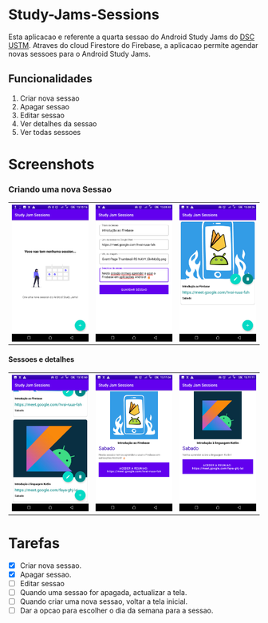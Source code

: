 # Study-Jams-Sessions

Esta aplicacao e referente a quarta sessao do Android Study Jams do [DSC USTM](https://dsc.community.dev/universidade-sao-tomas-de-mocambique/).
Atraves do cloud Firestore do Firebase, a aplicacao permite agendar novas sessoes para o Android Study Jams.

## Funcionalidades
1. Criar nova sessao
2. Apagar sessao
3. Editar sessao
4. Ver detalhes da sessao
6. Ver todas sessoes

# Screenshots

### Criando uma nova Sessao
<table width="100%">
  <tr>
    <th width="25%"><img src="https://github.com/DSC-USTM/Study-Jams-Sessions/blob/main/Screenshots%20Session%204/Screenshot_20201213-131317.png"></th>
    <th width="25%"><img src="https://github.com/DSC-USTM/Study-Jams-Sessions/blob/main/Screenshots%20Session%204/Screenshot_20201213-130555.png"></th>
    <th width="25%"><img src="https://github.com/DSC-USTM/Study-Jams-Sessions/blob/main/Screenshots%20Session%204/Screenshot_20201213-130828.png"></th></tr>
</table>

#### Sessoes e detalhes
<table width="100%">
  <tr>
    <th width="25%"><img src="https://github.com/DSC-USTM/Study-Jams-Sessions/blob/main/Screenshots%20Session%204/Screenshot_20201213-131052.png"></th>
    <th width="25%"><img src="https://github.com/DSC-USTM/Study-Jams-Sessions/blob/main/Screenshots%20Session%204/Screenshot_20201213-131106.png"></th>
    <th width="25%"><img src="https://github.com/DSC-USTM/Study-Jams-Sessions/blob/main/Screenshots%20Session%204/Screenshot_20201213-131113.png"></th>
  </tr>
</table>


# Tarefas
- [x] Criar nova sessao.
- [x] Apagar sessao.
- [ ] Editar sessao
- [ ] Quando uma sessao for apagada, actualizar a tela.
- [ ] Quando criar uma nova sessao, voltar a tela inicial.
- [ ] Dar a opcao para escolher o dia da semana para a sessao.
